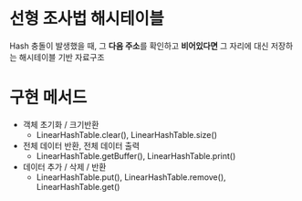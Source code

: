 # 선형 조사법 해시테이블
Hash 충돌이 발생했을 때, 그 **다음 주소**를 확인하고 **비어있다면** 그 자리에 대신 저장하는 해시테이블 기반 자료구조

# 구현 메서드
- 객체 초기화 / 크기반환
    - LinearHashTable.clear(), LinearHashTable.size()
- 전체 데이터 반환, 전체 데이터 출력
    - LinearHashTable.getBuffer(), LinearHashTable.print() 
- 데이터 추가 / 삭제 / 반환
    - LinearHashTable.put(), LinearHashTable.remove(), LinearHashTable.get()
